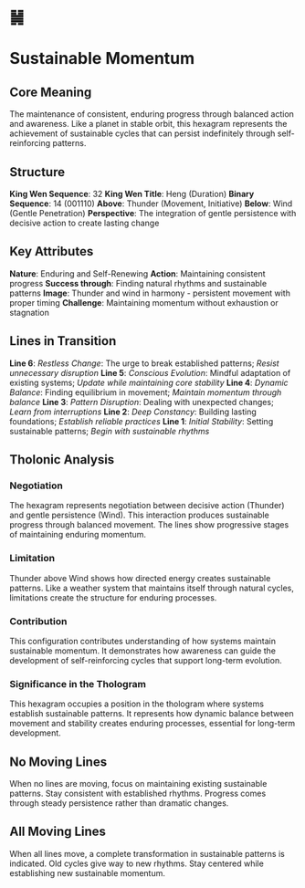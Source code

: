 # ䷟ 
# Sustainable Momentum

## Core Meaning
The maintenance of consistent, enduring progress through balanced action and awareness. Like a planet in stable orbit, this hexagram represents the achievement of sustainable cycles that can persist indefinitely through self-reinforcing patterns.

## Structure
**King Wen Sequence**: 32
**King Wen Title**: Heng (Duration)
**Binary Sequence**: 14 (001110)
**Above**: Thunder (Movement, Initiative)
**Below**: Wind (Gentle Penetration)
**Perspective**: The integration of gentle persistence with decisive action to create lasting change

## Key Attributes
**Nature**: Enduring and Self-Renewing
**Action**: Maintaining consistent progress
**Success through**: Finding natural rhythms and sustainable patterns
**Image**: Thunder and wind in harmony - persistent movement with proper timing
**Challenge**: Maintaining momentum without exhaustion or stagnation

## Lines in Transition
**Line 6**: *Restless Change*: The urge to break established patterns; *Resist unnecessary disruption*
**Line 5**: *Conscious Evolution*: Mindful adaptation of existing systems; *Update while maintaining core stability*
**Line 4**: *Dynamic Balance*: Finding equilibrium in movement; *Maintain momentum through balance*
**Line 3**: *Pattern Disruption*: Dealing with unexpected changes; *Learn from interruptions*
**Line 2**: *Deep Constancy*: Building lasting foundations; *Establish reliable practices*
**Line 1**: *Initial Stability*: Setting sustainable patterns; *Begin with sustainable rhythms*

## Tholonic Analysis
### Negotiation
The hexagram represents negotiation between decisive action (Thunder) and gentle persistence (Wind). This interaction produces sustainable progress through balanced movement. The lines show progressive stages of maintaining enduring momentum.

### Limitation
Thunder above Wind shows how directed energy creates sustainable patterns. Like a weather system that maintains itself through natural cycles, limitations create the structure for enduring processes.

### Contribution
This configuration contributes understanding of how systems maintain sustainable momentum. It demonstrates how awareness can guide the development of self-reinforcing cycles that support long-term evolution.

### Significance in the Thologram
This hexagram occupies a position in the thologram where systems establish sustainable patterns. It represents how dynamic balance between movement and stability creates enduring processes, essential for long-term development.

## No Moving Lines
When no lines are moving, focus on maintaining existing sustainable patterns. Stay consistent with established rhythms. Progress comes through steady persistence rather than dramatic changes.

## All Moving Lines
When all lines move, a complete transformation in sustainable patterns is indicated. Old cycles give way to new rhythms. Stay centered while establishing new sustainable momentum.